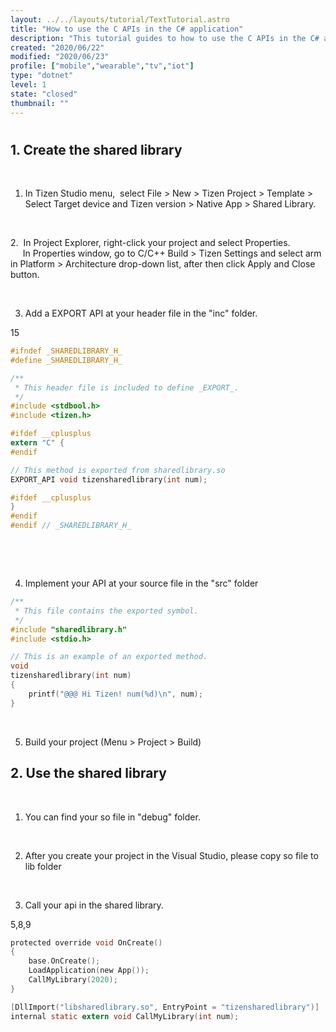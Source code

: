 ```yaml
---
layout: ../../layouts/tutorial/TextTutorial.astro
title: "How to use the C APIs in the C# application"
description: "This tutorial guides to how to use the C APIs in the C# application.\nIn order to do so, we should create a shared library."
created: "2020/06/22"
modified: "2020/06/23"
profile: ["mobile","wearable","tv","iot"]
type: "dotnet"
level: 1
state: "closed"
thumbnail: ""
---
```



# 

## 1. Create the shared library

 

1. In Tizen Studio menu,  select File > New > Tizen Project > Template > Select Target device and Tizen version > Native App > Shared Library.

 

2.  In Project Explorer, right-click your project and select Properties.<br/>     In Properties window, go to C/C++ Build > Tizen Settings and select arm in Platform > Architecture drop-down list, after then click Apply and Close button.

 

3. Add a EXPORT API at your header file in the "inc" folder.

<highlight>15</highlight>

```c
#ifndef _SHAREDLIBRARY_H_
#define _SHAREDLIBRARY_H_

/**
 * This header file is included to define _EXPORT_.
 */
#include <stdbool.h>
#include <tizen.h>

#ifdef __cplusplus
extern "C" {
#endif

// This method is exported from sharedlibrary.so
EXPORT_API void tizensharedlibrary(int num);

#ifdef __cplusplus
}
#endif
#endif // _SHAREDLIBRARY_H_

```

 

 

4. Implement your API at your source file in the "src" folder 

```c
/**
 * This file contains the exported symbol.
 */
#include "sharedlibrary.h"
#include <stdio.h>

// This is an example of an exported method.
void
tizensharedlibrary(int num)
{
    printf("@@@ Hi Tizen! num(%d)\n", num);
}

```

 

5. Build your project (Menu > Project > Build)

## 2. Use the shared library

 

1. You can find your so file in "debug" folder.

 

2. After you create your project in the Visual Studio, please copy so file to lib folder

 

3. Call your api in the shared library.

<highlight>5,8,9</highlight>

```c
protected override void OnCreate()
{
    base.OnCreate();
    LoadApplication(new App());
    CallMyLibrary(2020);
}

[DllImport("libsharedlibrary.so", EntryPoint = "tizensharedlibrary")]
internal static extern void CallMyLibrary(int num);

```

 

 

